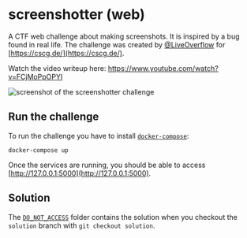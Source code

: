 # screenshotter (web)

A CTF web challenge about making screenshots. It is inspired by a bug found in real life.
The challenge was created by [@LiveOverflow](https://twitter.com/LiveOverflow) for [https://cscg.de/](https://cscg.de/).

Watch the video writeup here: https://www.youtube.com/watch?v=FCjMoPpOPYI

![screenshot of the screenshotter challenge](/screenshot.png?raw=true "screenshot of the screenshotter challenge")

## Run the challenge

To run the challenge you have to install [`docker-compose`](https://docs.docker.com/compose/install/):

```
docker-compose up
```

Once the services are running, you should be able to access [http://127.0.0.1:5000](http://127.0.0.1:5000).

## Solution

The [`DO_NOT_ACCESS`](/DO_NOT_ACCESS) folder contains the solution when you checkout the `solution` branch with `git checkout solution`.
